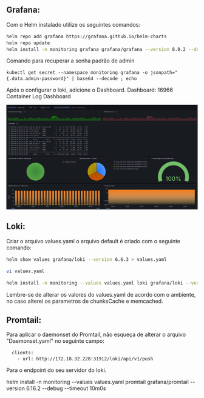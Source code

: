 ## Grafana:
Com o Helm instalado utilize os seguintes comandos:

```bash
helm repo add grafana https://grafana.github.io/helm-charts
helm repo update
helm install -n monitoring grafana grafana/grafana --version 8.0.2 --debug --timeout 10m0s
```

Comando para recuperar a senha padrão de admin
```
kubectl get secret --namespace monitoring grafana -o jsonpath="{.data.admin-password}" | base64 --decode ; echo
```

Após o configurar o loki, adicione o Dashboard.
Dashboard: 16966 Container Log Dashboard
           
<img src="kubernetes.png"></img>

## Loki:
Criar o arquivo values.yaml
o arquivo default é criado com o seguinte comando: 
```bash
helm show values grafana/loki --version 6.6.3 > values.yaml
```

```bash
vi values.yaml
```

```bash
helm install -n monitoring --values values.yaml loki grafana/loki --version 6.6.3 --debug --timeout 10m0s
```
Lembre-se de alterar os valores do values.yaml de acordo com o ambiente, no caso alterei os parametros de chunksCache e memcached.


## Promtail:

Para aplicar o daemonset do Promtail, não esqueça de alterar o arquivo "Daemonset.yaml" no seguinte campo:

```
  clients:
    - url: http://172.18.32.228:31912/loki/api/v1/push
```

Para o endpoint do seu servidor do loki.

helm install -n monitoring --values values.yaml promtail grafana/promtail --version 6.16.2 --debug --timeout 10m0s

